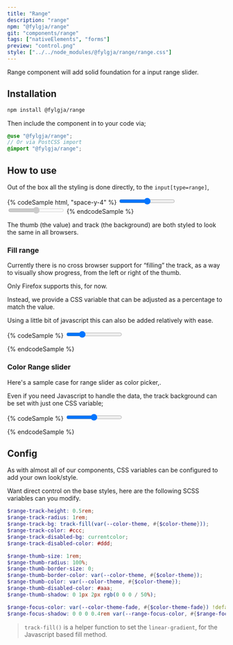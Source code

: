 ```yaml
---
title: "Range"
description: "range"
npm: "@fylgja/range"
git: "components/range"
tags: ["nativeElements", "forms"]
preview: "control.png"
style: ["../../node_modules/@fylgja/range/range.css"]
---
```


Range component will add solid foundation for a input range slider.

## Installation

```bash
npm install @fylgja/range
```

Then include the component in to your code via;

```scss
@use "@fylgja/range";
// Or via PostCSS import
@import "@fylgja/range";
```

## How to use

Out of the box all the styling is done directly,
to the `input[type=range]`,

{% codeSample html, "space-y-4" %}
<input type="range" value="50">
<input type="range" value="50" disabled>
{% endcodeSample %}

The thumb (the value) and track (the background) are both styled to look the same in all browsers.

### Fill range

Currently there is no cross browser support for “filling” the track,
as a way to visually show progress,
from the left or right of the thumb.

Only Firefox supports this, for now.

Instead, we provide a CSS variable that can be adjusted as a percentage to match the value.

Using a little bit of javascript this can also be added relatively with ease.

{% codeSample %}
<input type="range" value="60" min="10" max="200" id="range-slider-with-js">
<script>
const setRangeValue = (input) => {
  const min = input.getAttribute('min') || 0;
  const max = input.getAttribute('max') || 100;
  const value = input.value || 50;
  const fillPercentage = Math.round(100 * (value - min) / (max - min));
  input.style.setProperty('--_fill', fillPercentage);
}
setRangeValue(document.getElementById("range-slider-with-js"));
document.addEventListener('input', event => {
  const input = event.target;
  if (input.id !== "range-slider-with-js") return;
  setRangeValue(input);
});
</script>
{% endcodeSample %}

### Color Range slider

Here's a sample case for range slider as color picker,.

Even if you need Javascript to handle the data,
the track background can be set with just one CSS variable;

{% codeSample %}
<input type="range" name="color-range" class="rainbow-slider" min="0" max="300">
<style>
.rainbow-slider {
  --range-track-bg: linear-gradient(
    to var(--fill-direction, right),
    hsl(0deg 100% 50%),
    hsl(120deg 100% 50%),
    hsl(240deg 100% 50%),
    hsl(300deg 100% 50%)
  );
  --range-track-height: 1rem;
  --range-thumb-border-size: 2px;
  --range-thumb-color: hsl(0deg 0% 100% / 80%);
  --range-thumb-stroke: hsl(0deg 0% 0% / 60%);
}
</style>
{% endcodeSample %}

## Config

As with almost all of our components,
CSS variables can be configured to add your own look/style.

Want direct control on the base styles,
here are the following SCSS variables can you modify.

```scss
$range-track-height: 0.5rem;
$range-track-radius: 1rem;
$range-track-bg: track-fill(var(--color-theme, #{$color-theme}));
$range-track-color: #ccc;
$range-track-disabled-bg: currentcolor;
$range-track-disabled-color: #ddd;

$range-thumb-size: 1rem;
$range-thumb-radius: 100%;
$range-thumb-border-size: 0;
$range-thumb-border-color: var(--color-theme, #{$color-theme});
$range-thumb-color: var(--color-theme, #{$color-theme});
$range-thumb-disabled-color: #aaa;
$range-thumb-shadow: 0 1px 2px rgb(0 0 0 / 50%);

$range-focus-color: var(--color-theme-fade, #{$color-theme-fade}) !default;
$range-focus-shadow: 0 0 0 0.4rem var(--range-focus-color, #{$range-focus-color}) !default;
```

> `track-fill()` is a helper function to set the `linear-gradient`,
> for the Javascript based fill method.
